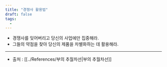 ```yaml
---
title: "경쟁사 활용법"
draft: false
tags:
  - 
---
```

 
- 경쟁사를 잊어버리고 당신의 사업에만 집중해라.
- 그들의 약점을 찾아 당신의 제품을 차별화하는 데 활용해라.

---
- 출처 : [[../References/부의 추월차선|부의 추월차선]]


